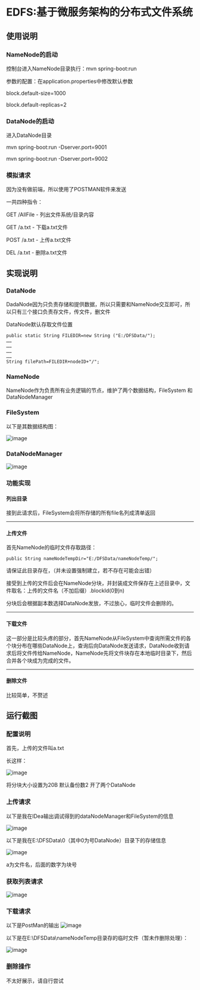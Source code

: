 # EDFS:基于微服务架构的分布式文件系统

## 使用说明
### NameNode的启动
控制台进入NameNode目录执行：mvn spring-boot:run

参数的配置：在application.properties中修改默认参数

block.default-size=1000

block.default-replicas=2

### DataNode的启动
进入DataNode目录

mvn spring-boot:run -Dserver.port=9001

mvn spring-boot:run -Dserver.port=9002

### 模拟请求
因为没有做前端，所以使用了POSTMAN软件来发送

一共四种指令：

GET /AllFile - 列出文件系统/目录内容

GET /a.txt - 下载a.txt文件

POST /a.txt - 上传a.txt文件

DEL /a.txt - 删除a.txt文件

## 实现说明
### DataNode
DadaNode因为只负责存储和提供数据，所以只需要和NameNode交互即可，所以只有三个接口负责存文件，传文件，删文件

DataNode默认存取文件位置
```
public static String FILEDIR=new String ("E:/DFSData/");
……
……
……
……
String filePath=FILEDIR+nodeID+"/";
```

### NameNode
NameNode作为负责所有业务逻辑的节点，维护了两个数据结构，FileSystem 和 DataNodeManager

### FileSystem
以下是其数据结构图：

![image](resource/FileSystem结构.png)

### DataNodeManager

![image](resource/DataNode结构.png)

### 功能实现
#### 列出目录

接到此请求后，FileSystem会将所存储的所有file名列成清单返回
***
#### 上传文件

首先NameNode的临时文件存取路径：
```
public String nameNodeTempDir="E:/DFSData/nameNodeTemp/";
```
请保证此目录存在，（并未设置强制建立，若不存在可能会出错）

接受到上传的文件后会在NameNode分块，并封装成文件保存在上述目录中，文件取名：上传的文件名（不加后缀）.blockId(0到n)

分块后会根据副本数选择DataNode发放，不过放心，临时文件会删除的。
***
#### 下载文件

这一部分是比较头疼的部分，首先NameNode从FileSystem中查询所需文件的各个块分布在哪些DataNode上，查询后向DataNode发送请求，DataNode收到请求后将文件传给NameNode，NameNode先将文件块存在本地临时目录下，然后合并各个块成为完成的文件。

***
#### 删除文件

比较简单，不赘述

## 运行截图
### 配置说明
首先，上传的文件叫a.txt

长这样：

![image](resource/a文件内容.png)

将分块大小设置为20B 默认备份数2 开了两个DataNode

### 上传请求
以下是我在IDea输出调试得到的dataNodeManager和FileSystem的信息

![image](resource/idea输出结果.png)

以下是我在E:\DFSData\0（其中0为号DataNode）目录下的存储信息


![image](resource/上传后的DataNode目录.png)

a为文件名，后面的数字为块号

### 获取列表请求

![image](resource/获取列表.png)

### 下载请求
以下是PostMan的输出
![image](resource/下载得到的PostMan输出.png)

以下是在E:\DFSData\nameNodeTemp目录存的临时文件（暂未作删除处理）：

![image](resource/下载得到的Temp目录.png)

### 删除操作
不太好展示，请自行尝试
